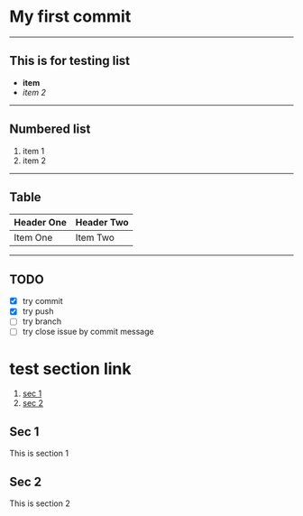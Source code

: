 # My first commit

---

## This is for testing list
- **item**
- *item 2*

---

## Numbered list
1. item 1
2. item 2

---

## Table
| Header One     | Header Two     |
| :------------- | :------------- |
| Item One       | Item Two       |

---

## TODO
- [x] try commit
- [x] try push
- [ ] try branch
- [ ] try close issue by commit message

# test section link

1. [sec 1](#sec-1)
2. [sec 2](#sec-2)

## Sec 1
This is section 1

## Sec 2
This is section 2
